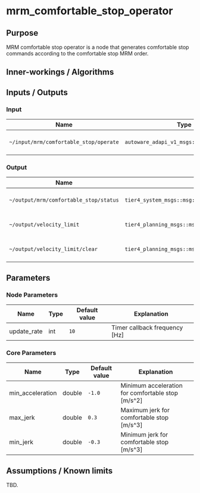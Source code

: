 # mrm_comfortable_stop_operator

## Purpose

MRM comfortable stop operator is a node that generates comfortable stop commands according to the comfortable stop MRM order.

## Inner-workings / Algorithms

## Inputs / Outputs

### Input

| Name                                   | Type                                      | Description         |
| -------------------------------------- | ----------------------------------------- | ------------------- |
| `~/input/mrm/comfortable_stop/operate` | `autoware_adapi_v1_msgs::srv::OperateMRM` | MRM execution order |

### Output

| Name                                   | Type                                                  | Description                  |
| -------------------------------------- | ----------------------------------------------------- | ---------------------------- |
| `~/output/mrm/comfortable_stop/status` | `tier4_system_msgs::msg::MRMBehaviorStatus`           | MRM execution status         |
| `~/output/velocity_limit`              | `tier4_planning_msgs::msg::VelocityLimit`             | Velocity limit command       |
| `~/output/velocity_limit/clear`        | `tier4_planning_msgs::msg::VelocityLimitClearCommand` | Velocity limit clear command |

## Parameters

### Node Parameters

| Name        | Type | Default value | Explanation                   |
| ----------- | ---- | ------------- | ----------------------------- |
| update_rate | int  | `10`          | Timer callback frequency [Hz] |

### Core Parameters

| Name             | Type   | Default value | Explanation                                       |
| ---------------- | ------ | ------------- | ------------------------------------------------- |
| min_acceleration | double | `-1.0`        | Minimum acceleration for comfortable stop [m/s^2] |
| max_jerk         | double | `0.3`         | Maximum jerk for comfortable stop [m/s^3]         |
| min_jerk         | double | `-0.3`        | Minimum jerk for comfortable stop [m/s^3]         |

## Assumptions / Known limits

TBD.
